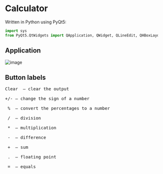 # Calculator
Written in Python using PyQt5:
```python
import sys
from PyQt5.QtWidgets import QApplication, QWidget, QLineEdit, QHBoxLayout, QVBoxLayout, QPushButton]
```

## Application
![image](https://sun9-58.userapi.com/impg/H0D3uMVDJLNsxX7Mz5-hs3-K8WDaD4sUokr30A/3JKDeRIyOxw.jpg?size=380x257&quality=96&sign=79cf3b769570ef33b2619ac61595ad23&type=album)
## Button labels
<pre>Clear  — clear the output</br>
+/- — change the sign of a number</br>
 %  — convert the percentages to a number</br>
 /  — division</br>
<str> *</str>  — multiplication</br>
<str> -</str>  — difference</br>
<str> +</str>  — sum</br>
 .  — floating point</br>
 =  — equals</pre>
